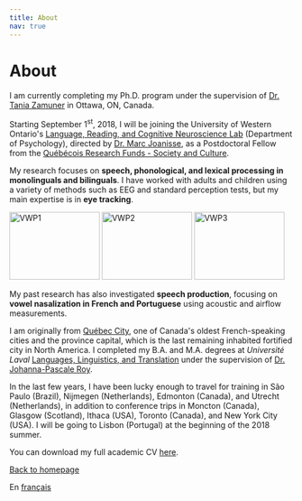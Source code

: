 ```yaml
---
title: About
nav: true
---
```


<h1>About</h1>

I am currently completing my Ph.D. program under the supervision of [Dr. Tania Zamuner](http://artsites.uottawa.ca/zamuner/?lang=en) in Ottawa, ON, Canada.

Starting September 1<SUP>st</SUP>, 2018, I will be joining the University of Western Ontario's [Language, Reading, and Cognitive Neuroscience Lab](http://www.psychology.uwo.ca/lrcn/index.html) (Department of Psychology), directed by [Dr. Marc Joanisse](http://publish.uwo.ca/~marcj/), as a Postdoctoral Fellow from the [Québécois Research Funds - Society and Culture](http://www.frqsc.gouv.qc.ca/en/accueil).

My research focuses on **speech, phonological, and lexical processing in monolinguals and bilinguals**. I have worked with adults and children using a variety of methods such as EEG and standard perception tests, but my main expertise is in **eye tracking**.

<img src="felixdtrudel.github.io/imageresources/VWP1.gif" alt="VWP1" width="160" height="120"> <img src="felixdtrudel.github.io/imageresources/VWP2.gif" alt="VWP2" width="160" height="120"> <img src="felixdtrudel.github.io/imageresources/VWP3.gif" alt="VWP3" width="160" height="120">

My past research has also investigated **speech production**, focusing on **vowel nasalization in French and Portuguese** using acoustic and airflow measurements.

I am originally from [Québec City](https://en.wikipedia.org/wiki/Quebec_City), one of Canada's oldest French-speaking cities and the province capital, which is the last remaining inhabited fortified city in North America. I completed my B.A. and M.A. degrees at _Université Laval_ [Languages, Linguistics, and Translation](http://www.lli.ulaval.ca) under the supervision of [Dr. Johanna-Pascale Roy](https://www.phonetique.ulaval.ca).

In the last few years, I have been lucky enough to travel for training in São Paulo (Brazil), Nijmegen (Netherlands), Edmonton (Canada), and Utrecht (Netherlands), in addition to conference trips in Moncton (Canada), Glasgow (Scotland), Ithaca (USA), Toronto (Canada), and New York City (USA). I will be going to Lisbon (Portugal) at the beginning of the 2018 summer.

You can download my full academic CV [here](https://felixdtrudel.github.io/CVeng.pdf).

[Back to homepage](https://felixdtrudel.github.io/index.html)

En [français](https://felixdtrudel.github.io/fr/apropos.html)

